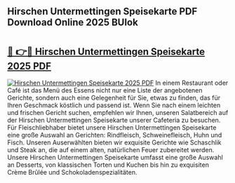 ## Hirschen Untermettingen Speisekarte PDF Download Online 2025 BUIok

# <h2><a href="http://gccw6x.nevu.top/?p=Hirschen+Untermettingen+Speisekarte">🔗 👉🔴 Hirschen Untermettingen Speisekarte 2025 PDF</a></h2>

[![Hirschen Untermettingen Speisekarte 2025 PDF](https://i.imgur.com/dBaPXMq.png)](http://gccw6x.nevu.top/?p=Hirschen+Untermettingen+Speisekarte)
In einem Restaurant oder Café ist das Menü des Essens nicht nur eine Liste der angebotenen Gerichte, sondern auch eine Gelegenheit für Sie, etwas zu finden, das für Ihren Geschmack köstlich und passend ist. Wenn Sie nach einem leichten und frischen Gericht suchen, empfehlen wir Ihnen, unseren Salatbereich auf der Hirschen Untermettingen Speisekarte unserer Cafeteria zu besuchen. Für Fleischliebhaber bietet unsere Hirschen Untermettingen Speisekarte eine große Auswahl an Gerichten: Rindfleisch, Schweinefleisch, Huhn und Fisch. Unseren Auserwählten bieten wir exquisite Gerichte wie Schaschlik und Steak an, die auf einem alten, natürlichen Feuer zubereitet werden. Unsere Hirschen Untermettingen Speisekarte umfasst eine große Auswahl an Desserts, von klassischen Torten und Kuchen bis hin zu exquisiten Crème Brûlée und Schokoladenspezialitäten.
